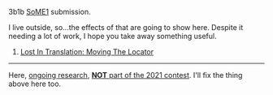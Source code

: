 3b1b [SoME1](https://3b1b.co/some1) submission.

I live outside, so...the effects of that are going to show here. Despite it needing a lot of work, I hope you take away something useful.

1. [Lost In Translation: Moving The Locator](LocatorMoves.html)

---
Here, [ongoing research](page2.html), <u><strong>NOT</strong> part of the 2021 contest</u>. I'll fix the thing above here too.